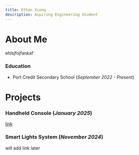 ```yaml
---
title: Ethan Xiong
description: Aspiring Engineering Student
---
```


# About Me

ehlsjfojfankaf

### Education
- Port Credit Secondary School (_September 2022 - Present_)

# Projects

### Handheld Console (_January 2025_)

[link](./tej3mr.html)

### Smart Lights System (_November 2024_)

will add link later